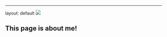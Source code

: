 ---
layout: default
<a href="https://lh3.googleusercontent.com/_K5CdO22dDc4QmWHodbFvFsAvPaOgdfCTg-W9HQWWrYjRkpWRN9LQYdqeWbkXf1XhJo25IlzGPPMz-Y=w152-h220-rw">
  <img src="https://lh3.googleusercontent.com/Xlh2EcILaEEt16uFmeh7vVuK3rRguyq4LwMutzgsBvT6G1OF8twKsnPwXA7cR9Es8hx3b6iqPb8HJoo=w165-h220-rw" />
</a>


## This page is about me!

